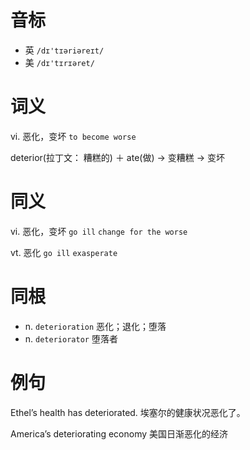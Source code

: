 # 音标

- 英 `/dɪ'tɪəriəreɪt/`
- 美 `/dɪ'tɪrɪəret/`

# 词义

vi. 恶化，变坏
`to become worse`



deterior(拉丁文： 糟糕的) ＋ ate(做) → 变糟糕 → 变坏

# 同义

vi. 恶化，变坏
`go ill` `change for the worse`

vt. 恶化
`go ill` `exasperate`

# 同根

- n. `deterioration` 恶化；退化；堕落
- n. `deteriorator` 堕落者

# 例句

Ethel’s health has deteriorated.
埃塞尔的健康状况恶化了。

America’s deteriorating economy
美国日渐恶化的经济


